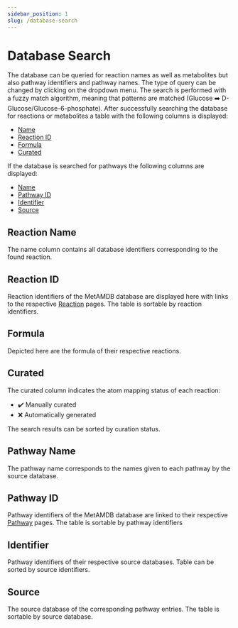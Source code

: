 ```yaml
---
sidebar_position: 1
slug: /database-search
---
```


# Database Search

The database can be queried for reaction names as well as metabolites but also pathway identifiers and pathway names. The type of query can be changed by clicking on the dropdown menu. The search is performed with a fuzzy match algorithm, meaning that patterns are matched (Glucose :arrow_right: D-Glucose/Glucose-6-phosphate). After successfully searching the database for reactions or metabolites a table with the following columns is displayed:
- [Name](/docs/database-search#reaction-name)
- [Reaction ID](/docs/database-search#reaction-id)
- [Formula](/docs/database-search#formula)
- [Curated](/docs/database-search#curated)
  
If the database is searched for pathways the following columns are displayed:
- [Name](/docs/database-search#pathway-name)
- [Pathway ID](/docs/database-search#reaction-id)
- [Identifier](/docs/database-search#identifier)
- [Source](/docs/database-search#source)

## Reaction Name
The name column contains all database identifiers corresponding to the found reaction. 

## Reaction ID
Reaction identifiers of the MetAMDB database are displayed here with links to the respective [Reaction](/docs/reaction) pages. The table is sortable by reaction identifiers.

## Formula
Depicted here are the formula of their respective reactions.

## Curated
The curated column indicates the atom mapping status of each reaction:
- :heavy_check_mark: Manually curated
- :x: Automatically generated

The search results can be sorted by curation status.

## Pathway Name
The pathway name corresponds to the names given to each pathway by the source database.

## Pathway ID
Pathway identifiers of the MetAMDB database are linked to their respective [Pathway](/docs/pathway) pages. The table is sortable by pathway identifiers

## Identifier
Pathway identifiers of their respective source databases. Table can be sorted by source identifiers.

## Source
The source database of the corresponding pathway entries. The table is sortable by source database.

